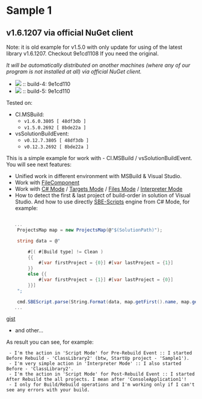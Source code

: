 # Sample 1 

## v1.6.1207 via official NuGet client

Note: it is old example for v1.5.0 with only update for using of the latest library v1.6.1207. Checkout 9e1cd1108 If you need the original.

*It will be automatically distributed on another machines (where any of our program is not installed at all) via official NuGet client.*

* [![](https://img.shields.io/badge/native_C%2B%2B-passing-brightgreen.svg?style=flat)](https://ci.appveyor.com/project/3Fs/ci-msbuild-demo/build/build-4) :: build-4: 9e1cd110
* [![](https://img.shields.io/badge/.NET_(CLR)-passing-brightgreen.svg?style=flat)](https://ci.appveyor.com/project/3Fs/ci-msbuild-demo/build/build-5) :: build-5: 9e1cd110

Tested on:

* CI.MSBuild: 
    * `v1.6.0.3805 [ 48df3db ]`
    * `v1.5.0.2692 [ 8bde22a ]`
* vsSolutionBuildEvent: 
    * `v0.12.7.3805 [ 48df3db ]`
    * `v0.12.3.2692 [ 8bde22a ]`

This is a simple example for work with - CI.MSBuild / vsSolutionBuildEvent. You will see next features:

* Unified work in different environment with MSBuild & Visual Studio.
* Work with [FileComponent](http://vssbe.r-eg.net/doc/Scripts/SBE-Scripts/Components/FileComponent/)
* Work with [C# Mode](http://vssbe.r-eg.net/doc/Modes/CSharp/) / [Targets Mode](http://vssbe.r-eg.net/doc/Modes/Targets/) / [Files Mode](http://vssbe.r-eg.net/doc/Modes/) / [Interpreter Mode](http://vssbe.r-eg.net/doc/Modes/)
* How to detect the first & last project of build-order in solution of Visual Studio. And how to use directly [SBE-Scripts](http://vssbe.r-eg.net/doc/Scripts/SBE-Scripts/) engine from C# Mode, for example:


```csharp

   ...
    ProjectsMap map = new ProjectsMap(@"$(SolutionPath)");

    string data = @"

        #[( #[Build type] != Clean )
        {{
            #[var firstProject = {0}] #[var lastProject = {1}]
        }}
        else {{
            #[var firstProject = {1}] #[var lastProject = {0}]
        }}]
    ";

    cmd.SBEScript.parse(String.Format(data, map.getFirst().name, map.getLast().name));
   ...
```


[gist](https://gist.github.com/3F/b1f613511737121a4bd1)

* and other...

As result you can see, for example:

```
 - I'm the action in 'Script Mode' for Pre-Rebuild Event :: I started Before Rebuild - 'ClassLibrary2' (btw, StartUp project - 'Sample1').
 - I'm very simple action in 'Interpreter Mode' :: I also started Before - 'ClassLibrary2'. 
 - I'm the action in 'Script Mode' for Post-Rebuild Event :: I started After Rebuild the all projects. I mean after 'ConsoleApplication1'!
 - I only for Build/Rebuild operations and I'm working only if I can't see any errors with your build.
```